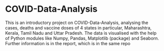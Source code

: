 # COVID-Data-Analysis
This is an introductory project on COVID-Data-Analysis, analysing the cases, deaths and vaccine doses of 4 states in particular, Maharashtra, Kerala, Tamil Nadu and Uttar Pradesh.
The data is visualised with the help of Python modules like Numpy, Pandas, Matplotlib (package) and Seaborn.
Further information is in the report, which is in the same repo
